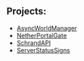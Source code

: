 ## Projects:

  * [AsyncWorldManager](https://github.com/xXSchrandXx/SpigotPlugins/tree/master/AsyncWorldManager)
  * [NetherPortalGate](https://github.com/xXSchrandXx/SpigotPlugins/tree/master/NetherPortalGate)
  * [SchrandAPI](https://github.com/xXSchrandXx/SpigotPlugins/tree/master/SchrandAPI)
  * [ServerStatusSigns](https://github.com/xXSchrandXx/SpigotPlugins/tree/master/ServerStatusSign)